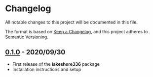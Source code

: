 # Changelog

All notable changes to this project will be documented in this file.

The format is based on [Keep a Changelog](https://keepachangelog.com/en/1.0.0/),
and this project adheres to [Semantic Versioning](https://semver.org/spec/v2.0.0.html).

## [0.1.0] - 2020/09/30

- First release of the **lakeshore336** package
- Installation instructions and setup

[0.1.0]: https://gitlab.ethz.ch/exotic-matter/cw-beam/lakeshore336/tree/v0.1.0